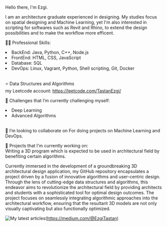 Hello there, I'm Ezgi.

I am an architecture graduate experienced in designing. My studies focus on spatial designing and Machine Learning, yet I'm also interested in scripting for softwares such as Revit and Rhino, to extend the design possibilities and to make the workflow more efficent.

👨‍💻 Professional Skills: 
<li>BackEnd: Java, Python, C++, Node.js  </li>
<li>FrontEnd: HTML, CSS, JavaScript </li>
<li>Database: SQL</li>
<li>DevOps: Linux, Vagrant, Python, Shell scripting, Git, Docker</li> <br/>

⭐️ Data Structures and Algorithms <br/>
my Leetcode account: https://leetcode.com/TastanEzgi/ </br>

🌱 Challenges that I’m currently challenging myself: 
<li>Deep Learning </li>
<li>Advanced Algorithms</li> </br>

👯 I’m looking to collaborate on For doing projects on Machine Learning and DevOps.

💼 Projects that I'm currently working on: <br/>
Writing a 3D program which is expected to be used in architectural field by benefiting certain algorithms.

Currently immersed in the development of a groundbreaking 3D architectural design application, my GitHub repository encapsulates a project driven by a fusion of innovative algorithms and user-centric design. Through the lens of cutting-edge data structures and algorithms, this endeavor aims to revolutionize the architectural field by providing architects and students with a sophisticated tool for optimal design outcomes. The project focuses on seamlessly integrating algorithmic approaches into the architectural workflow, ensuring that the resultant 3D models are not only visually captivating but also functionally optimized.

![My latest articles](https://nodejs-medium-fetcher.vercel.app/?username=EzgiTastan&limit=2&responseType=svg)(https://medium.com/@EzgiTastan)

